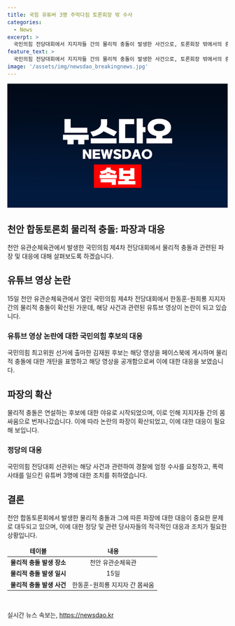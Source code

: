 ```yaml
---
title: 국힘 유튜버 3명 주먹다짐 토론회장 밖 수사
categories:
  - News
excerpt: >
  국민의힘 전당대회에서 지지자들 간의 물리적 충돌이 발생한 사건으로, 토론회장 밖에서의 충돌 영상이 공개되었다. 김재원 후보는 해당 영상을 공유하며 이러한 사태를 처음 보았다고 언급했다. 이 사건과 관련하여 국민의힘 전당대회 선관위는 경찰에 수사를 요청하고 출입금지 조치를 취했다. 사건을 일으킨 3명은 유튜버로, 이들은 당원이 아닌 참관인 자격으로 행사에 참석했다고 알려졌다.
feature_text: >
  국민의힘 전당대회에서 지지자들 간의 물리적 충돌이 발생한 사건으로, 토론회장 밖에서의 충돌 영상이 공개되었다. 김재원 후보는 해당 영상을 공유하며 이러한 사태를 처음 보았다고 언급했다. 이 사건과 관련하여 국민의힘 전당대회 선관위는 경찰에 수사를 요청하고 출입금지 조치를 취했다. 사건을 일으킨 3명은 유튜버로, 이들은 당원이 아닌 참관인 자격으로 행사에 참석했다고 알려졌다.
image: '/assets/img/newsdao_breakingnews.jpg'
---
```


<p><img src="/assets/img/newsdao_breakingnews.jpg" alt="firstkoreanews 속보" /></p>

<h2>천안 합동토론회 물리적 충돌: 파장과 대응</h2>

<p data-ke-size="size16">천안 유관순체육관에서 발생한 국민의힘 제4차 전당대회에서 물리적 충돌과 관련된 파장 및 대응에 대해 살펴보도록 하겠습니다.</p>

<h2>유튜브 영상 논란</h2>

<p data-ke-size="size16">15일 천안 유관순체육관에서 열린 국민의힘 제4차 전당대회에서 한동훈-원희룡 지지자 간의 물리적 충돌이 확산된 가운데, 해당 사건과 관련된 유튜브 영상이 논란이 되고 있습니다.</p>

<h3><b>유튜브 영상 논란에 대한 국민의힘 후보의 대응</b></h3>

<p data-ke-size="size16">국민의힘 최고위원 선거에 출마한 김재원 후보는 해당 영상을 페이스북에 게시하며 물리적 충돌에 대한 개탄을 표명하고 해당 영상을 공개함으로써 이에 대한 대응을 보였습니다.</p>

<h2>파장의 확산</h2>

<p data-ke-size="size16">물리적 충돌은 연설하는 후보에 대한 야유로 시작되었으며, 이로 인해 지지자들 간의 몸싸움으로 번져나갔습니다. 이에 따라 논란의 파장이 확산되었고, 이에 대한 대응이 필요해 보입니다.</p>

<h3><b>정당의 대응</b></h3>

<p data-ke-size="size16">국민의힘 전당대회 선관위는 해당 사건과 관련하여 경찰에 엄정 수사를 요청하고, 폭력 사태를 일으킨 유튜버 3명에 대한 조치를 취하였습니다.</p>

<h2>결론</h2>

<p data-ke-size="size16">천안 합동토론회에서 발생한 물리적 충돌과 그에 따른 파장에 대한 대응이 중요한 문제로 대두되고 있으며, 이에 대한 정당 및 관련 당사자들의 적극적인 대응과 조치가 필요한 상황입니다.</p>

<table>
<thead>
<tr>
<td style="text-align: center; height: 17px;"><b>테이블</b></td>
<td style="text-align: center; height: 17px;"><b>내용</b></td>
</tr>
</thead>
<tbody>
<tr>
<td style="text-align: center; height: 17px;"><b>물리적 충돌 발생 장소</b></td>
<td style="text-align: center; height: 17px;">천안 유관순체육관</td>
</tr>
<tr>
<td style="text-align: center; height: 17px;"><b>물리적 충돌 발생 일시</b></td>
<td style="text-align: center; height: 17px;">15일</td>
</tr>
<tr>
<td style="text-align: center; height: 17px;"><b>물리적 충돌 발생 사건</b></td>
<td style="text-align: center; height: 17px;">한동훈-원희룡 지지자 간 몸싸움</td>
</tr>
</tbody>
</table>

<p data-ke-size="size16">&nbsp;</p>
실시간 뉴스 속보는, <a href="https://newsdao.kr" rel="dofollow">https://newsdao.kr</a>


